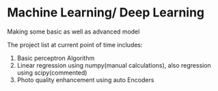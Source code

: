 # Machine Learning/ Deep Learning
Making some basic as well as advanced model

The project list at current point of time includes:
1. Basic perceptron Algorithm
2. Linear regression using numpy(manual calculations), also regression using scipy(commented)
3. Photo quality enhancement using auto Encoders
